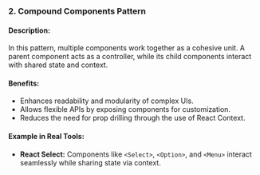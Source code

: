 ### **2. Compound Components Pattern**

#### Description:

In this pattern, multiple components work together as a cohesive unit. A parent component acts as a controller, while its child components interact with shared state and context.

#### Benefits:

- Enhances readability and modularity of complex UIs.
- Allows flexible APIs by exposing components for customization.
- Reduces the need for prop drilling through the use of React Context.

#### Example in Real Tools:

- **React Select:** Components like `<Select>`, `<Option>`, and `<Menu>` interact seamlessly while sharing state via context.
